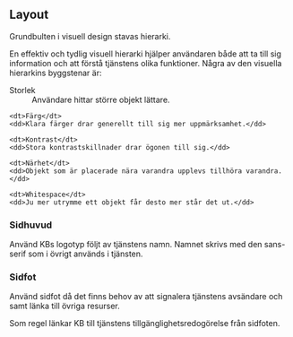 ## Layout
Grundbulten i visuell design stavas hierarki. 

En effektiv och tydlig visuell hierarki hjälper användaren både att ta till sig information och att förstå tjänstens olika funktioner. Några av den visuella hierarkins byggstenar är: 

<dl>
    <dt>Storlek</dt>
    <dd>Användare hittar större objekt lättare.</dd>
    
    <dt>Färg</dt>
    <dd>Klara färger drar generellt till sig mer uppmärksamhet.</dd>
    
    <dt>Kontrast</dt>
    <dd>Stora kontrastskillnader drar ögonen till sig.</dd>
    
    <dt>Närhet</dt>
    <dd>Objekt som är placerade nära varandra upplevs tillhöra varandra. </dd>
    
    <dt>Whitespace</dt>
    <dd>Ju mer utrymme ett objekt får desto mer står det ut.</dd>
</dl>

### Sidhuvud
Använd KBs logotyp följt av tjänstens namn. Namnet skrivs med den sans-serif som i övrigt används i tjänsten.

<div class="example-block bg-light">
</div>

### Sidfot
Använd sidfot då det finns behov av att signalera tjänstens avsändare och samt länka till övriga resurser.

<div class="example-block bg-light">
</div>

<span class="badge bg-info badge-icon text-dark"><i class="kbico-exclamation"></i></span> Som regel länkar KB till tjänstens tillgänglighetsredogörelse från sidfoten.
